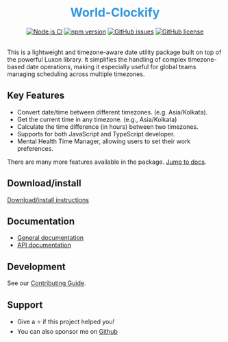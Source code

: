 <div align="center">

<h1 style="color: #3498db;">World-Clockify</h1>
<a href="https://github.com/shivam-sharma7/world-clockify/actions/workflows/ci.yml"><img alt="Node.js CI" src="https://github.com/shivam-sharma7/world-clockify/actions/workflows/ci.yml/badge.svg"></a>
<a href="https://www.npmjs.com/package/world-clockify"><img alt="npm version" src="https://img.shields.io/npm/v/world-clockify"></a>
<a href="https://github.com/shivam-sharma7/world-clockify/issues"><img alt="GitHub issues" src="https://img.shields.io/github/issues/shivam-sharma7/world-clockify"></a>
<a href="./LICENSE"><img alt="GitHub license" src="https://img.shields.io/github/license/shivam-sharma7/world-clockify"></a>
 
</div>

<br/>

This is a lightweight and timezone-aware date utility package built on top of the powerful Luxon library. It simplifies the handling of complex timezone-based date operations, making it especially useful for global teams managing scheduling across multiple timezones.

## Key Features

- Convert date/time between different timezones. (e.g. Asia/Kolkata).
- Get the current time in any timezone. (e.g., Asia/Kolkata)
- Calculate the time difference (in hours) between two timezones.
- Supports for both JavaScript and TypeScript developer.
- Mental Health Time Manager, allowing users to set their work preferences.

There are many more features available in the package. [Jump to docs](#documentation).

## Download/install

[Download/install instructions](https://shivam-sharma7.github.io/world-clockify/#/./guide/installation)

## Documentation

- [General documentation](https://shivam-sharma7.github.io/world-clockify/#/)
- [API documentation](https://shivam-sharma7.github.io/world-clockify/#/./api/Introduction)

## Development

See our [Contributing Guide](./CONTRIBUTING.md).

## Support

- Give a ⭐️ if this project helped you!
- You can also sponsor me on [Github](https://github.com/sponsors/shivam-sharma7)
